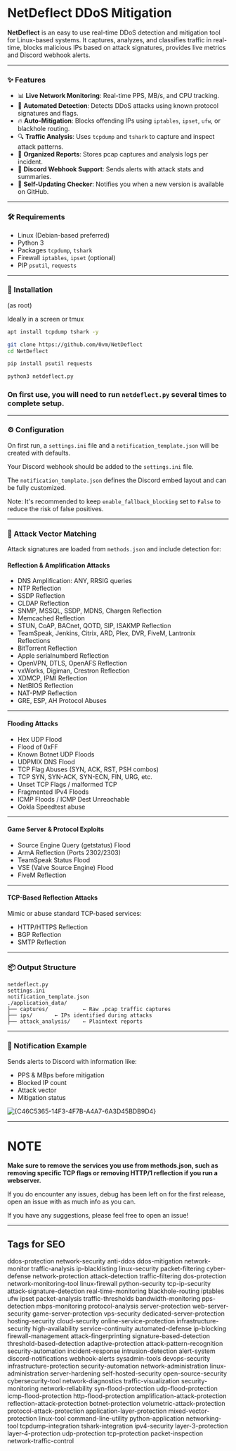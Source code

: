 # NetDeflect DDoS Mitigation

**NetDeflect** is an easy to use real-time DDoS detection and mitigation tool for Linux-based systems. It captures, analyzes, and classifies traffic in real-time, blocks malicious IPs based on attack signatures, provides live metrics and Discord webhook alerts.

---

### ✨ Features

- 📊 **Live Network Monitoring**: Real-time PPS, MB/s, and CPU tracking.
- 🚨 **Automated Detection**: Detects DDoS attacks using known protocol signatures and flags.
- 🔥 **Auto-Mitigation**: Blocks offending IPs using `iptables`, `ipset`, `ufw`, or blackhole routing.
- 🔍 **Traffic Analysis**: Uses `tcpdump` and `tshark` to capture and inspect attack patterns.
- 📁 **Organized Reports**: Stores pcap captures and analysis logs per incident.
- 📡 **Discord Webhook Support**: Sends alerts with attack stats and summaries.
- 🔄 **Self-Updating Checker**: Notifies you when a new version is available on GitHub.

---

### 🛠 Requirements

- Linux (Debian-based preferred)
- Python 3
- Packages `tcpdump`, `tshark`
- Firewall `iptables`, `ipset` (optional)
- PIP `psutil`, `requests`

---

### 🚀 Installation
(as root)

Ideally in a screen or tmux
```bash
apt install tcpdump tshark -y

git clone https://github.com/0vm/NetDeflect
cd NetDeflect

pip install psutil requests

python3 netdeflect.py
```
### On first use, you will need to run `netdeflect.py` several times to complete setup.

---

### ⚙️ Configuration

On first run, a `settings.ini` file and a `notification_template.json` will be created with defaults.

Your Discord webhook should be added to the `settings.ini` file.

The `notification_template.json` defines the Discord embed layout and can be fully customized.

Note: It's recommended to keep `enable_fallback_blocking` set to `False` to reduce the risk of false positives.

---

### 🧠 Attack Vector Matching

Attack signatures are loaded from `methods.json` and include detection for:

#### Reflection & Amplification Attacks
- DNS Amplification: ANY, RRSIG queries  
- NTP Reflection  
- SSDP Reflection  
- CLDAP Reflection  
- SNMP, MSSQL, SSDP, MDNS, Chargen Reflection  
- Memcached Reflection  
- STUN, CoAP, BACnet, QOTD, SIP, ISAKMP Reflection  
- TeamSpeak, Jenkins, Citrix, ARD, Plex, DVR, FiveM, Lantronix Reflections  
- BitTorrent Reflection  
- Apple serialnumberd Reflection  
- OpenVPN, DTLS, OpenAFS Reflection  
- vxWorks, Digiman, Crestron Reflection  
- XDMCP, IPMI Reflection  
- NetBIOS Reflection  
- NAT-PMP Reflection  
- GRE, ESP, AH Protocol Abuses  

---

#### Flooding Attacks
- Hex UDP Flood  
- Flood of 0xFF  
- Known Botnet UDP Floods  
- UDPMIX DNS Flood  
- TCP Flag Abuses (SYN, ACK, RST, PSH combos)  
- TCP SYN, SYN-ACK, SYN-ECN, FIN, URG, etc.  
- Unset TCP Flags / malformed TCP  
- Fragmented IPv4 Floods  
- ICMP Floods / ICMP Dest Unreachable  
- Ookla Speedtest abuse  

---

#### Game Server & Protocol Exploits
- Source Engine Query (getstatus) Flood  
- ArmA Reflection (Ports 2302/2303)  
- TeamSpeak Status Flood  
- VSE (Valve Source Engine) Flood  
- FiveM Reflection  

---

#### TCP-Based Reflection Attacks

Mimic or abuse standard TCP-based services:

- HTTP/HTTPS Reflection  
- BGP Reflection  
- SMTP Reflection  

---

### 📦 Output Structure

```
netdeflect.py
settings.ini
notification_template.json
./application_data/
├── captures/           ← Raw .pcap traffic captures
├── ips/       ← IPs identified during attacks
├── attack_analysis/    ← Plaintext reports
```

---

### 📢 Notification Example

Sends alerts to Discord with information like:

- PPS & MBps before mitigation
- Blocked IP count
- Attack vector
- Mitigation status

![{C46C5365-14F3-4F7B-A4A7-6A3D45BDB9D4}](https://github.com/user-attachments/assets/8f0e07c6-8557-498f-9a74-89f6fd42750f)

---

# NOTE
**Make sure to remove the services you use from methods.json, such as removing specific TCP flags or removing HTTP/1 reflection if you run a webserver.**

If you do encounter any issues, debug has been left on for the first release, open an issue with as much info as you can.

If you have any suggestions, please feel free to open an issue!

---


## Tags for SEO
ddos-protection network-security anti-ddos ddos-mitigation network-monitor traffic-analysis ip-blacklisting linux-security packet-filtering cyber-defense network-protection attack-detection traffic-filtering dos-protection network-monitoring-tool linux-firewall python-security tcp-ip-security attack-signature-detection real-time-monitoring blackhole-routing iptables ufw ipset packet-analysis traffic-thresholds bandwidth-monitoring pps-detection mbps-monitoring protocol-analysis server-protection web-server-security game-server-protection vps-security dedicated-server-protection hosting-security cloud-security online-service-protection infrastructure-security high-availability service-continuity automated-defense ip-blocking firewall-management attack-fingerprinting signature-based-detection threshold-based-detection adaptive-protection attack-pattern-recognition security-automation incident-response intrusion-detection alert-system discord-notifications webhook-alerts sysadmin-tools devops-security infrastructure-protection security-automation network-administration linux-administration server-hardening self-hosted-security open-source-security cybersecurity-tool network-diagnostics traffic-visualization security-monitoring network-reliability syn-flood-protection udp-flood-protection icmp-flood-protection http-flood-protection amplification-attack-protection reflection-attack-protection botnet-protection volumetric-attack-protection protocol-attack-protection application-layer-protection mixed-vector-protection linux-tool command-line-utility python-application networking-tool tcpdump-integration tshark-integration ipv4-security layer-3-protection layer-4-protection udp-protection tcp-protection packet-inspection network-traffic-control
